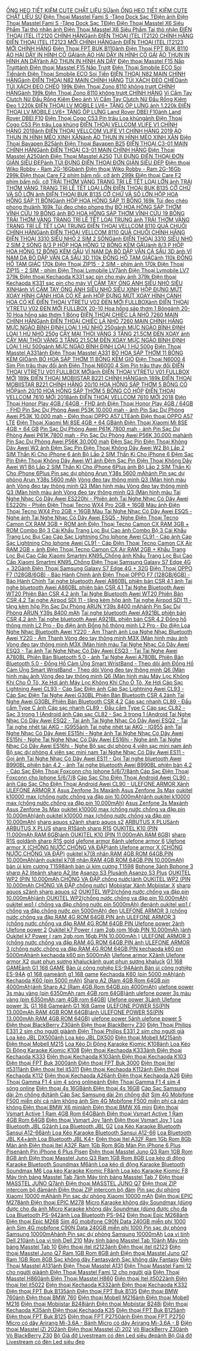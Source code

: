  [ỐNG HEO TIẾT KIỆM CUTE CHẤT LIỆU SỨ](https://xasaxa.com/v1/pd/thung-dung-do-choi-ong-heo-tiet-kiem-cute-chat-lieu-su/11214)[ảnh ỐNG HEO TIẾT KIỆM CUTE CHẤT LIỆU SỨ](https://xasaxa.com/v1/storage/thung-dung-do-choi/ong-heo-tiet-kiem-cute-chat-lieu-su.jpg) [Điện Thoại Masstel Fami S -Tặng Dock Sạc TĐiện ](https://xasaxa.com/v1/pd/dien-thoai-di-dong-dien-thoai-masstel-fami-s-tang-dock-sac-tdien/11213)[ảnh Điện Thoại Masstel Fami S -Tặng Dock Sạc TĐiện ](https://xasaxa.com/v1/storage/dien-thoai-di-dong/dien-thoai-masstel-fami-s-tang-dock-sac-tdien.jpg) [Điện Thoại Masstel X6 Siêu Phẩm Tai thỏ nhận ](https://xasaxa.com/v1/pd/dien-thoai-di-dong-dien-thoai-masstel-x6-sieu-pham-tai-tho-nhan/11212)[ảnh Điện Thoại Masstel X6 Siêu Phẩm Tai thỏ nhận ](https://xasaxa.com/v1/storage/dien-thoai-di-dong/dien-thoai-masstel-x6-sieu-pham-tai-tho-nhan.jpg) [ĐIỆN THOẠI ITEL IT2120 CHÍNH HÃNG](https://xasaxa.com/v1/pd/dien-thoai-di-dong-dien-thoai-itel-it2120-chinh-hang/11211)[ảnh ĐIỆN THOẠI ITEL IT2120 CHÍNH HÃNG](https://xasaxa.com/v1/storage/dien-thoai-di-dong/dien-thoai-itel-it2120-chinh-hang.jpg) [ĐIỆN THOẠI ITEL IT2123 MỚI CHÍNH HÃNG](https://xasaxa.com/v1/pd/dien-thoai-di-dong-dien-thoai-itel-it2123-moi-chinh-hang/11210)[ảnh ĐIỆN THOẠI ITEL IT2123 MỚI CHÍNH HÃNG](https://xasaxa.com/v1/storage/dien-thoai-di-dong/dien-thoai-itel-it2123-moi-chinh-hang.jpg) [Điện Thoại FPT BUK B110](https://xasaxa.com/v1/pd/dien-thoai-di-dong-dien-thoai-fpt-buk-b110/11209)[ảnh Điện Thoại FPT BUK B110](https://xasaxa.com/v1/storage/dien-thoai-di-dong/dien-thoai-fpt-buk-b110.jpg) [ÁO HAI DÂY IN HÌNH CÔ GÁI](https://xasaxa.com/v1/pd/ao-hai-day-nu-ao-hai-day-in-hinh-co-gai/11208)[ảnh ÁO HAI DÂY IN HÌNH CÔ GÁI](https://xasaxa.com/v1/storage/ao-hai-day-nu/ao-hai-day-in-hinh-co-gai.jpg) [ÁO THUN IN HÌNH AN DÂY](https://xasaxa.com/v1/pd/ao-thun-nu-ao-thun-in-hinh-an-day/11207)[ảnh ÁO THUN IN HÌNH AN DÂY](https://xasaxa.com/v1/storage/ao-thun-cho-nu/ao-thun-in-hinh-an-day.jpg) [Điện thoại Masstel F15 Nắp Trượt](https://xasaxa.com/v1/pd/dien-thoai-di-dong-dien-thoai-masstel-f15-nap-truot/11206)[ảnh Điện thoại Masstel F15 Nắp Trượt](https://xasaxa.com/v1/storage/dien-thoai-di-dong/dien-thoai-masstel-f15-nap-truot.jpg) [Điện Thoại Smobile ECO Soi Tiền](https://xasaxa.com/v1/pd/dien-thoai-di-dong-dien-thoai-smobile-eco-soi-tien/11205)[ảnh Điện Thoại Smobile ECO Soi Tiền](https://xasaxa.com/v1/storage/dien-thoai-di-dong/dien-thoai-smobile-eco-soi-tien.jpg) [ĐIỆN THOẠI N82 MAIN CHÍNH HÃNG](https://xasaxa.com/v1/pd/dien-thoai-di-dong-dien-thoai-n82-main-chinh-hang/11204)[ảnh ĐIỆN THOẠI N82 MAIN CHÍNH HÃNG](https://xasaxa.com/v1/storage/dien-thoai-di-dong/dien-thoai-n82-main-chinh-hang.jpg) [TÚI XÁCH ĐEO CHÉO](https://xasaxa.com/v1/pd/tui-deo-cheo-tui-deo-vai-nu-tui-xach-deo-cheo/11203)[ảnh TÚI XÁCH ĐEO CHÉO](https://xasaxa.com/v1/storage/tui-deo-cheo-deo-vai-nu/tui-xach-deo-cheo.jpg) [199k Điện Thoại Zono 8110 không trượt CHÍNH HÃNG](https://xasaxa.com/v1/pd/dien-thoai-di-dong-199k-dien-thoai-zono-8110-khong-truot-chinh-hang/11202)[ảnh 199k Điện Thoại Zono 8110 không trượt CHÍNH HÃNG](https://xasaxa.com/v1/storage/dien-thoai-di-dong/199k-dien-thoai-zono-8110-khong-truot-chinh-hang.jpg) [Ví Cầm Tay Clutch Nữ Đầu Rồng Kiêm Đeo ](https://xasaxa.com/v1/pd/vi-nu-vi-cam-tay-clutch-nu-dau-rong-kiem-deo/11201)[ảnh Ví Cầm Tay Clutch Nữ Đầu Rồng Kiêm Đeo ](https://xasaxa.com/v1/storage/vi-cho-nu/vi-cam-tay-clutch-nu-dau-rong-kiem-deo.jpg) [1.220k ĐIỆN THOẠI LV MOBILE LV6+ TẶNG ỐP LƯNG ](https://xasaxa.com/v1/pd/dien-thoai-di-dong-1220k-dien-thoai-lv-mobile-lv6-tang-op-lung/11200)[ảnh 1.220k ĐIỆN THOẠI LV MOBILE LV6+ TẶNG ỐP LƯNG ](https://xasaxa.com/v1/storage/dien-thoai-di-dong/1220k-dien-thoai-lv-mobile-lv6-tang-op-lung.jpg) [Land Rover DBEI F10](https://xasaxa.com/v1/pd/dien-thoai-di-dong-land-rover-dbei-f10/11199)[ảnh Land Rover DBEI F10](https://xasaxa.com/v1/storage/dien-thoai-di-dong/land-rover-dbei-f10.jpg) [Điện Thoại Cogo C53 Pin trâu Loa khủng](https://xasaxa.com/v1/pd/dien-thoai-di-dong-dien-thoai-cogo-c53-pin-trau-loa-khung/11198)[ảnh Điện Thoại Cogo C53 Pin trâu Loa khủng](https://xasaxa.com/v1/storage/dien-thoai-di-dong/dien-thoai-cogo-c53-pin-trau-loa-khung.jpg) [ĐIỆN THOẠI VELLCOM VLIFE V1 CHÍNH HÃNG 2019](https://xasaxa.com/v1/pd/dien-thoai-di-dong-dien-thoai-vellcom-vlife-v1-chinh-hang-2019/11197)[ảnh ĐIỆN THOẠI VELLCOM VLIFE V1 CHÍNH HÃNG 2019](https://xasaxa.com/v1/storage/dien-thoai-di-dong/dien-thoai-vellcom-vlife-v1-chinh-hang-2019.jpg) [ÁO THUN IN HÌNH MÈO XINH XẮN](https://xasaxa.com/v1/pd/ao-thun-nu-ao-thun-in-hinh-meo-xinh-xan/11196)[ảnh ÁO THUN IN HÌNH MÈO XINH XẮN](https://xasaxa.com/v1/storage/ao-thun-cho-nu/ao-thun-in-hinh-meo-xinh-xan.jpg) [Điện Thoại Bavapen B25](https://xasaxa.com/v1/pd/dien-thoai-di-dong-dien-thoai-bavapen-b25/11195)[ảnh Điện Thoại Bavapen B25](https://xasaxa.com/v1/storage/dien-thoai-di-dong/dien-thoai-bavapen-b25.jpg) [ĐIỆN THOẠI C3-01 MAIN CHÍNH HÃNG](https://xasaxa.com/v1/pd/dien-thoai-di-dong-dien-thoai-c3-01-main-chinh-hang/11194)[ảnh ĐIỆN THOẠI C3-01 MAIN CHÍNH HÃNG](https://xasaxa.com/v1/storage/dien-thoai-di-dong/dien-thoai-c3-01-main-chinh-hang.jpg) [Điện Thoại Masstel A250](https://xasaxa.com/v1/pd/dien-thoai-di-dong-dien-thoai-masstel-a250/11193)[ảnh Điện Thoại Masstel A250](https://xasaxa.com/v1/storage/dien-thoai-di-dong/dien-thoai-masstel-a250.jpg) [TÚI ĐỰNG ĐIỆN THOẠI ĐƠN GIẢN SIÊU ĐẸP](https://xasaxa.com/v1/pd/tui-deo-cheo-tui-deo-vai-nu-tui-dung-dien-thoai-don-gian-sieu-dep/11192)[ảnh TÚI ĐỰNG ĐIỆN THOẠI ĐƠN GIẢN SIÊU ĐẸP](https://xasaxa.com/v1/storage/tui-deo-cheo-deo-vai-nu/tui-dung-dien-thoai-don-gian-sieu-dep.jpg) [Điện thoại Wiko Robby - Ram 2G-16Gb](https://xasaxa.com/v1/pd/dien-thoai-di-dong-dien-thoai-wiko-robby-ram-2g-16gb/11191)[ảnh Điện thoại Wiko Robby - Ram 2G-16Gb](https://xasaxa.com/v1/storage/dien-thoai-di-dong/u8QI_dien-thoai-wiko-robby-ram-2g-16gb.jpg) [299k Điện thoại Care F2 phím bấm nổi, cỡ ](https://xasaxa.com/v1/pd/dien-thoai-di-dong-299k-dien-thoai-care-f2-phim-bam-noi-co/11190)[ảnh 299k Điện thoại Care F2 phím bấm nổi, cỡ ](https://xasaxa.com/v1/storage/dien-thoai-di-dong/299k-dien-thoai-care-f2-phim-bam-noi-co.jpg) [TRÁI THƠM VÀNG TRANG TRÍ LỄ TẾT LOẠI LỚN ](https://xasaxa.com/v1/pd/trang-tri-theo-mua-trai-thom-vang-trang-tri-le-tet-loai-lon/11189)[ảnh TRÁI THƠM VÀNG TRANG TRÍ LỄ TẾT LOẠI LỚN ](https://xasaxa.com/v1/storage/trang-tri-nha-theo-mua/trai-thom-vang-trang-tri-le-tet-loai-lon.jpg) [ĐIỆN THOẠI BUK B135 CỠ CHỮ VÀ SỐ LỚN ](https://xasaxa.com/v1/pd/dien-thoai-di-dong-dien-thoai-buk-b135-co-chu-va-so-lon/11188)[ảnh ĐIỆN THOẠI BUK B135 CỠ CHỮ VÀ SỐ LỚN ](https://xasaxa.com/v1/storage/dien-thoai-di-dong/dien-thoai-buk-b135-co-chu-va-so-lon.jpg) [HỘP HOA HỒNG SÁP 11 BÔNG](https://xasaxa.com/v1/pd/qua-tang-ngay-le-ky-niem-hop-hoa-hong-sap-11-bong/11187)[ảnh HỘP HOA HỒNG SÁP 11 BÔNG](https://xasaxa.com/v1/storage/qua-tang-ngay-le-ky-niem/hop-hoa-hong-sap-11-bong.jpg) [169k Túi đeo chéo phong thư](https://xasaxa.com/v1/pd/tui-deo-cheo-tui-deo-vai-nu-169k-tui-deo-cheo-phong-thu/11186)[ảnh 169k Túi đeo chéo phong thư](https://xasaxa.com/v1/storage/tui-deo-cheo-deo-vai-nu/169k-tui-deo-cheo-phong-thu.jpg) [BÓ HOA HỒNG SÁP THƠM VĨNH CỬU 19 BÔNG ](https://xasaxa.com/v1/pd/qua-tang-bo-hoa-hong-sap-thom-vinh-cuu-19-bong/11185)[ảnh BÓ HOA HỒNG SÁP THƠM VĨNH CỬU 19 BÔNG ](https://xasaxa.com/v1/storage/qua-tang-2/bo-hoa-hong-sap-thom-vinh-cuu-19-bong.jpg) [TRÁI THƠM VÀNG TRANG TRÍ LỄ TẾT LOẠI TRUNG ](https://xasaxa.com/v1/pd/trang-tri-theo-mua-trai-thom-vang-trang-tri-le-tet-loai-trung/11184)[ảnh TRÁI THƠM VÀNG TRANG TRÍ LỄ TẾT LOẠI TRUNG ](https://xasaxa.com/v1/storage/trang-tri-nha-theo-mua/trai-thom-vang-trang-tri-le-tet-loai-trung.jpg) [ĐIỆN THOẠI VELLCOM 8110 QUẢ CHUỐI CHÍNH HÃNG](https://xasaxa.com/v1/pd/dien-thoai-di-dong-dien-thoai-vellcom-8110-qua-chuoi-chinh-hang/11183)[ảnh ĐIỆN THOẠI VELLCOM 8110 QUẢ CHUỐI CHÍNH HÃNG](https://xasaxa.com/v1/storage/dien-thoai-di-dong/dien-thoai-vellcom-8110-qua-chuoi-chinh-hang.jpg) [ĐIỆN THOẠI 3310 SIÊU NHỎ 2 SIM 2 SÓNG](https://xasaxa.com/v1/pd/dien-thoai-di-dong-dien-thoai-3310-sieu-nho-2-sim-2-song/11182)[ảnh ĐIỆN THOẠI 3310 SIÊU NHỎ 2 SIM 2 SÓNG](https://xasaxa.com/v1/storage/dien-thoai-di-dong/dien-thoai-3310-sieu-nho-2-sim-2-song.jpg) [8/3 P HỘP HOA HỒNG 12 BÔNG KÈM GẤU](https://xasaxa.com/v1/pd/qua-tang-ngay-le-ky-niem-83-p-hop-hoa-hong-12-bong-kem-gau/11181)[ảnh 8/3 P HỘP HOA HỒNG 12 BÔNG KÈM GẤU](https://xasaxa.com/v1/storage/qua-tang-ngay-le-ky-niem/83-p-hop-hoa-hong-12-bong-kem-gau.jpg) [VÍ NAM DA BÒ DẬP VÂN CÁ SẤU 3D ](https://xasaxa.com/v1/pd/vi-thoi-trang-nam-vi-nam-da-bo-dap-van-ca-sau-3d/11180)[ảnh VÍ NAM DA BÒ DẬP VÂN CÁ SẤU 3D ](https://xasaxa.com/v1/storage/vi-thoi-trang-nam-2/vi-nam-da-bo-dap-van-ca-sau-3d.jpg) [110k ĐỒNG HỒ TAM GIÁC](https://xasaxa.com/v1/pd/dong-ho-thoi-trang-110k-dong-ho-tam-giac/11179)[ảnh 110k ĐỒNG HỒ TAM GIÁC](https://xasaxa.com/v1/storage/dong-ho-nu-thoi-trang-cao-cap/110k-dong-ho-tam-giac.jpg) [170k Điện Thoại ZIP15 - 2 SIM - phím ](https://xasaxa.com/v1/pd/dien-thoai-di-dong-170k-dien-thoai-zip15-2-sim-phim/11178)[ảnh 170k Điện Thoại ZIP15 - 2 SIM - phím ](https://xasaxa.com/v1/storage/dien-thoai-di-dong/170k-dien-thoai-zip15-2-sim-phim.jpg) [Điện Thoại Lvmobile LV7](https://xasaxa.com/v1/pd/dien-thoai-di-dong-dien-thoai-lvmobile-lv7/11177)[ảnh Điện Thoại Lvmobile LV7](https://xasaxa.com/v1/storage/dien-thoai-di-dong/TtqT_dien-thoai-lvmobile-lv7.jpg) [379k Điện thoại Kechaoda K331 sạc pin cho máy ](https://xasaxa.com/v1/pd/dien-thoai-di-dong-379k-dien-thoai-kechaoda-k331-sac-pin-cho-may/11176)[ảnh 379k Điện thoại Kechaoda K331 sạc pin cho máy ](https://xasaxa.com/v1/storage/dien-thoai-di-dong/379k-dien-thoai-kechaoda-k331-sac-pin-cho-may.jpg) [VÍ CẦM TAY ÓNG ÁNH SIÊU NHỎ SIÊU XINH](https://xasaxa.com/v1/pd/vi-dung-the-nu-vi-cam-tay-ong-anh-sieu-nho-sieu-xinh/11175)[ảnh VÍ CẦM TAY ÓNG ÁNH SIÊU NHỎ SIÊU XINH](https://xasaxa.com/v1/storage/vi-dung-the-cho-nu/vi-cam-tay-ong-anh-sieu-nho-sieu-xinh.jpg) [HỘP ĐỰNG MỨT XOAY HÌNH CÁNH HOA CÓ KỆ ](https://xasaxa.com/v1/pd/ro-hop-trang-tri-hop-dung-mut-xoay-hinh-canh-hoa-co-ke/11174)[ảnh HỘP ĐỰNG MỨT XOAY HÌNH CÁNH HOA CÓ KỆ ](https://xasaxa.com/v1/storage/to-dia-trang-tri/hop-dung-mut-xoay-hinh-canh-hoa-co-ke.jpg) [ĐIỆN THOẠI VTRETU V02 ĐEN MỚI FULLBOX](https://xasaxa.com/v1/pd/dien-thoai-di-dong-dien-thoai-vtretu-v02-den-moi-fullbox/11173)[ảnh ĐIỆN THOẠI VTRETU V02 ĐEN MỚI FULLBOX](https://xasaxa.com/v1/storage/dien-thoai-di-dong/dien-thoai-vtretu-v02-den-moi-fullbox.jpg) [20-10 Hoa hồng sáp thơm 1 Bông](https://xasaxa.com/v1/pd/qua-tang-ngay-le-ky-niem-20-10-hoa-hong-sap-thom-1-bong/11172)[ảnh 20-10 Hoa hồng sáp thơm 1 Bông](https://xasaxa.com/v1/storage/qua-tang-ngay-le-ky-niem/20-10-hoa-hong-sap-thom-1-bong.jpg) [ĐIỆN THOẠI CHIẾC LÁ NHỎ 7260 MAIN CHÍNH HÃNG](https://xasaxa.com/v1/pd/dien-thoai-di-dong-dien-thoai-chiec-la-nho-7260-main-chinh-hang/11171)[ảnh ĐIỆN THOẠI CHIẾC LÁ NHỎ 7260 MAIN CHÍNH HÃNG](https://xasaxa.com/v1/storage/dien-thoai-di-dong/dien-thoai-chiec-la-nho-7260-main-chinh-hang.jpg) [MỰC NGÀO BÌNH ĐỊNH LOẠI 1 HỦ NHỎ 250g](https://xasaxa.com/v1/pd/cac-thuc-pham-dong-hop-khac-muc-ngao-binh-dinh-loai-1-hu-nho-250g/11170)[ảnh MỰC NGÀO BÌNH ĐỊNH LOẠI 1 HỦ NHỎ 250g](https://xasaxa.com/v1/storage/bach-hoa-online-cac-thuc-pham-dong-hop-khac/muc-ngao-binh-dinh-loai-1-hu-nho-250g.jpg) [CÂY MAI THỎI VÀNG 3 TẦNG 21.5CM ĐÈN XOAY ](https://xasaxa.com/v1/pd/trang-tri-theo-mua-cay-mai-thoi-vang-3-tang-215cm-den-xoay/11169)[ảnh CÂY MAI THỎI VÀNG 3 TẦNG 21.5CM ĐÈN XOAY ](https://xasaxa.com/v1/storage/trang-tri-nha-theo-mua/cay-mai-thoi-vang-3-tang-215cm-den-xoay.jpg) [MỰC NGÀO BÌNH ĐỊNH LOẠI 1 HỦ 500g](https://xasaxa.com/v1/pd/cac-thuc-pham-dong-hop-khac-muc-ngao-binh-dinh-loai-1-hu-500g/11168)[ảnh MỰC NGÀO BÌNH ĐỊNH LOẠI 1 HỦ 500g](https://xasaxa.com/v1/storage/bach-hoa-online-cac-thuc-pham-dong-hop-khac/muc-ngao-binh-dinh-loai-1-hu-500g.jpg) [Điện Thoại Masstel A331](https://xasaxa.com/v1/pd/dien-thoai-di-dong-dien-thoai-masstel-a331/11167)[ảnh Điện Thoại Masstel A331](https://xasaxa.com/v1/storage/dien-thoai-di-dong/GBfJ_dien-thoai-masstel-a331.jpg) [BÓ HOA SÁP THƠM 11 BÔNG KÈM GIỎ](https://xasaxa.com/v1/pd/qua-tang-ngay-le-ky-niem-bo-hoa-sap-thom-11-bong-kem-gio/11166)[ảnh BÓ HOA SÁP THƠM 11 BÔNG KÈM GIỎ](https://xasaxa.com/v1/storage/qua-tang-ngay-le-ky-niem/bo-hoa-sap-thom-11-bong-kem-gio.jpg) [Điện Thoại N6000 4 Sim Pin trâu thay đổi ](https://xasaxa.com/v1/pd/dien-thoai-di-dong-dien-thoai-n6000-4-sim-pin-trau-thay-doi/11165)[ảnh Điện Thoại N6000 4 Sim Pin trâu thay đổi ](https://xasaxa.com/v1/storage/dien-thoai-di-dong/dien-thoai-n6000-4-sim-pin-trau-thay-doi.jpg) [ĐIỆN THOẠI VTRETU V01 FULLBOX MỚI](https://xasaxa.com/v1/pd/dien-thoai-di-dong-dien-thoai-vtretu-v01-fullbox-moi/11164)[ảnh ĐIỆN THOẠI VTRETU V01 FULLBOX MỚI](https://xasaxa.com/v1/storage/dien-thoai-di-dong/dien-thoai-vtretu-v01-fullbox-moi.jpg) [189k ĐIỆN THOẠI MOBIISTAR B221 CHÍNH HÃNG](https://xasaxa.com/v1/pd/dien-thoai-di-dong-189k-dien-thoai-mobiistar-b221-chinh-hang/11163)[ảnh 189k ĐIỆN THOẠI MOBIISTAR B221 CHÍNH HÃNG](https://xasaxa.com/v1/storage/dien-thoai-di-dong/189k-dien-thoai-mobiistar-b221-chinh-hang.jpg) [20/10 HOA HỒNG SÁP THƠM 5 BÔNG CÓ HỘP](https://xasaxa.com/v1/pd/cay-hoa-gia-2010-hoa-hong-sap-thom-5-bong-co-hop/11162)[ảnh 20/10 HOA HỒNG SÁP THƠM 5 BÔNG CÓ HỘP](https://xasaxa.com/v1/storage/cay-hoa-gia/2010-hoa-hong-sap-thom-5-bong-co-hop.jpg) [ĐIỆN THOẠI VELLCOM 7610 MỚI 2018](https://xasaxa.com/v1/pd/dien-thoai-di-dong-dien-thoai-vellcom-7610-moi-2018/11161)[ảnh ĐIỆN THOẠI VELLCOM 7610 MỚI 2018](https://xasaxa.com/v1/storage/dien-thoai-di-dong/dien-thoai-vellcom-7610-moi-2018.jpg) [Điện Thoại Honor Play 4GB / 64GB - FHD ](https://xasaxa.com/v1/pd/dien-thoai-di-dong-dien-thoai-honor-play-4gb-64gb-fhd/11160)[ảnh Điện Thoại Honor Play 4GB / 64GB - FHD ](https://xasaxa.com/v1/storage/dien-thoai-di-dong/dien-thoai-honor-play-4gb-64gb-fhd.jpg) [Pin Sạc Dự Phòng Awei P53K 10.000 mah - ](https://xasaxa.com/v1/pd/pin-sac-du-phong-pin-sac-du-phong-awei-p53k-10000-mah/11159)[ảnh Pin Sạc Dự Phòng Awei P53K 10.000 mah - ](https://xasaxa.com/v1/storage/pin-sac-du-phong/pin-sac-du-phong-awei-p53k-10000-mah.jpg) [Điện thoại OPPO A57 LTE](https://xasaxa.com/v1/pd/dien-thoai-di-dong-dien-thoai-oppo-a57-lte/11158)[ảnh Điện thoại OPPO A57 LTE](https://xasaxa.com/v1/storage/dien-thoai-di-dong/dien-thoai-oppo-a57-lte.jpg) [Điện Thoại Xiaomi Mi 8SE 4GB + 64 GB](https://xasaxa.com/v1/pd/dien-thoai-di-dong-dien-thoai-xiaomi-mi-8se-4gb-64-gb/11157)[ảnh Điện Thoại Xiaomi Mi 8SE 4GB + 64 GB](https://xasaxa.com/v1/storage/dien-thoai-di-dong/dien-thoai-xiaomi-mi-8se-4gb-64-gb.jpg) [Pin Sạc Dự Phòng Awei P61K 7800 mah - ](https://xasaxa.com/v1/pd/pin-sac-du-phong-pin-sac-du-phong-awei-p61k-7800-mah/11156)[ảnh Pin Sạc Dự Phòng Awei P61K 7800 mah - ](https://xasaxa.com/v1/storage/pin-sac-du-phong/pin-sac-du-phong-awei-p61k-7800-mah.jpg) [Pin Sạc Dự Phòng Awei P56K 30.000 mah](https://xasaxa.com/v1/pd/pin-sac-du-phong-pin-sac-du-phong-awei-p56k-30000-mah/11155)[ảnh Pin Sạc Dự Phòng Awei P56K 30.000 mah](https://xasaxa.com/v1/storage/pin-sac-du-phong/pin-sac-du-phong-awei-p56k-30000-mah.jpg) [Đệm Sạc Pin Điện Thoại Không Dây Awei W2 ](https://xasaxa.com/v1/pd/bo-sac-khong-day-dem-sac-pin-dien-thoai-khong-day-awei-w2/11154)[ảnh Đệm Sạc Pin Điện Thoại Không Dây Awei W2 ](https://xasaxa.com/v1/storage/bo-sac-khong-day-cho-dien-thoai/dem-sac-pin-dien-thoai-khong-day-awei-w2.jpg) [Bộ Lắp 2 SIM Thần Kì Cho iPhone 6 ](https://xasaxa.com/v1/pd/sim-the-cao-bo-lap-2-sim-than-ki-cho-iphone-6/11153)[ảnh Bộ Lắp 2 SIM Thần Kì Cho iPhone 6 ](https://xasaxa.com/v1/storage/sim-the-cao/bo-lap-2-sim-than-ki-cho-iphone-6.jpg) [Đệm Sạc Pin Điện Thoại Không Dây Awei W1 ](https://xasaxa.com/v1/pd/bo-sac-khong-day-dem-sac-pin-dien-thoai-khong-day-awei-w1/11152)[ảnh Đệm Sạc Pin Điện Thoại Không Dây Awei W1 ](https://xasaxa.com/v1/storage/bo-sac-khong-day-cho-dien-thoai/dem-sac-pin-dien-thoai-khong-day-awei-w1.jpg) [Bộ Lắp 2 SIM Thần Kì Cho iPhone 6Plus ](https://xasaxa.com/v1/pd/sim-the-cao-bo-lap-2-sim-than-ki-cho-iphone-6plus/11151)[ảnh Bộ Lắp 2 SIM Thần Kì Cho iPhone 6Plus ](https://xasaxa.com/v1/storage/sim-the-cao/bo-lap-2-sim-than-ki-cho-iphone-6plus.jpg) [Pin sạc dự phòng Arun Y38s 5600 mAh](https://xasaxa.com/v1/pd/pin-va-bo-sac-pin-sac-du-phong-arun-y38s-5600-mah/11150)[ảnh Pin sạc dự phòng Arun Y38s 5600 mAh](https://xasaxa.com/v1/storage/pin-va-bo-sac/pin-sac-du-phong-arun-y38s-5600-mah.jpg) [Vòng đeo tay thông minh Q3 (Màn hình màu ](https://xasaxa.com/v1/pd/vong-theo-doi-van-dong-vong-deo-tay-thong-minh-q3-man-hinh-mau/11149)[ảnh Vòng đeo tay thông minh Q3 (Màn hình màu ](https://xasaxa.com/v1/storage/vong-theo-doi-van-dong/jFbg_vong-deo-tay-thong-minh-q3-man-hinh-mau.jpg) [Vòng đeo tay thông minh Q3 (Màn hình màu ](https://xasaxa.com/v1/pd/vong-theo-doi-van-dong-vong-deo-tay-thong-minh-q3-man-hinh-mau/11148)[ảnh Vòng đeo tay thông minh Q3 (Màn hình màu ](https://xasaxa.com/v1/storage/vong-theo-doi-van-dong/vong-deo-tay-thong-minh-q3-man-hinh-mau.jpg) [Tai Nghe Nhạc Có Dây Awei ES220hi - Phiên ](https://xasaxa.com/v1/pd/tai-nghe-nhet-tai-tai-nghe-nhac-co-day-awei-es220hi-phien/11147)[ảnh Tai Nghe Nhạc Có Dây Awei ES220hi - Phiên ](https://xasaxa.com/v1/storage/tai-nghe-nhet-tai/tai-nghe-nhac-co-day-awei-es220hi-phien.jpg) [Điện Thoại Tecno WX4 Pro 2GB + 16GB Màu ](https://xasaxa.com/v1/pd/dien-thoai-di-dong-dien-thoai-tecno-wx4-pro-2gb-16gb-mau/11146)[ảnh Điện Thoại Tecno WX4 Pro 2GB + 16GB Màu ](https://xasaxa.com/v1/storage/dien-thoai-di-dong/dien-thoai-tecno-wx4-pro-2gb-16gb-mau.jpg) [Tai Nghe Nhạc Có Dây Awei ESQ5 - Nghe ](https://xasaxa.com/v1/pd/tai-nghe-nhet-tai-tai-nghe-nhac-co-day-awei-esq5-nghe/11145)[ảnh Tai Nghe Nhạc Có Dây Awei ESQ5 - Nghe ](https://xasaxa.com/v1/storage/tai-nghe-nhet-tai/tai-nghe-nhac-co-day-awei-esq5-nghe.jpg) [Điện Thoại Tecno Camon CX RAM 3GB + ROM ](https://xasaxa.com/v1/pd/dien-thoai-di-dong-dien-thoai-tecno-camon-cx-ram-3gb-rom/11144)[ảnh Điện Thoại Tecno Camon CX RAM 3GB + ROM ](https://xasaxa.com/v1/storage/dien-thoai-di-dong/dien-thoai-tecno-camon-cx-ram-3gb-rom.jpg) [Combo Bộ 3 Cái Khẩu Trang Lọc Bụi Cao ](https://xasaxa.com/v1/pd/bao-ve-an-toan-combo-bo-3-cai-khau-trang-loc-bui-cao/11143)[ảnh Combo Bộ 3 Cái Khẩu Trang Lọc Bụi Cao ](https://xasaxa.com/v1/storage/dung-cu-bao-ve-an-toan/combo-bo-3-cai-khau-trang-loc-bui-cao.jpg) [Cáp Sạc Lightning Cho Iphone Awei CL91 - Cáp ](https://xasaxa.com/v1/pd/cap-dock-sac-cap-sac-lightning-cho-iphone-awei-cl91-cap/11142)[ảnh Cáp Sạc Lightning Cho Iphone Awei CL91 - Cáp ](https://xasaxa.com/v1/storage/cap-dien-thoai/cap-sac-lightning-cho-iphone-awei-cl91-cap.jpg) [Điện Thoại Tecno Camon CX Air RAM 2GB + ](https://xasaxa.com/v1/pd/dien-thoai-di-dong-dien-thoai-tecno-camon-cx-air-ram-2gb/11141)[ảnh Điện Thoại Tecno Camon CX Air RAM 2GB + ](https://xasaxa.com/v1/storage/dien-thoai-di-dong/dien-thoai-tecno-camon-cx-air-ram-2gb.jpg) [Khẩu Trang Lọc Bụi Cao Cấp Xiaomi Smartmi KN95_Chống ](https://xasaxa.com/v1/pd/bao-ve-an-toan-khau-trang-loc-bui-cao-cap-xiaomi-smartmi-kn95-chong/11140)[ảnh Khẩu Trang Lọc Bụi Cao Cấp Xiaomi Smartmi KN95_Chống ](https://xasaxa.com/v1/storage/dung-cu-bao-ve-an-toan/khau-trang-loc-bui-cao-cap-xiaomi-smartmi-kn95-chong.jpg) [Điện Thoại Samsung Galaxy S7 Edge 4G + 32G](https://xasaxa.com/v1/pd/dien-thoai-di-dong-dien-thoai-samsung-galaxy-s7-edge-4g-32g/11139)[ảnh Điện Thoại Samsung Galaxy S7 Edge 4G + 32G](https://xasaxa.com/v1/storage/dien-thoai-di-dong/dien-thoai-samsung-galaxy-s7-edge-4g-32g.jpg) [Điện Thoại OPPO F7 (128GB/6GB) - Bảo Hành Chính ](https://xasaxa.com/v1/pd/dien-thoai-di-dong-dien-thoai-oppo-f7-128gb6gb-bao-hanh-chinh/11138)[ảnh Điện Thoại OPPO F7 (128GB/6GB) - Bảo Hành Chính ](https://xasaxa.com/v1/storage/dien-thoai-di-dong/dien-thoai-oppo-f7-128gb6gb-bao-hanh-chinh.jpg) [Tai nghe bluetooth Awei A860BL phiên bản CSR 4.1 ](https://xasaxa.com/v1/pd/tai-nghe-nhet-tai-khong-day-tai-nghe-bluetooth-awei-a860bl-phien-ban-csr-41/11137)[ảnh Tai nghe bluetooth Awei A860BL phiên bản CSR 4.1 ](https://xasaxa.com/v1/storage/tai-nghe-nhet-tai-khong-day/tai-nghe-bluetooth-awei-a860bl-phien-ban-csr-41.jpg) [Tai Nghe Bluetooth Awei WT20 Phiên Bản CSR 4.2 ](https://xasaxa.com/v1/pd/tai-nghe-nhet-tai-khong-day-tai-nghe-bluetooth-awei-wt20-phien-ban-csr-42/11136)[ảnh Tai Nghe Bluetooth Awei WT20 Phiên Bản CSR 4.2 ](https://xasaxa.com/v1/storage/tai-nghe-nhet-tai-khong-day/tai-nghe-bluetooth-awei-wt20-phien-ban-csr-42.jpg) [Tai nghe Airpod SDI 11 - tặng kèm hộp ](https://xasaxa.com/v1/pd/tai-nghe-nhet-tai-khong-day-tai-nghe-airpod-sdi-11-tang-kem-hop/11135)[ảnh Tai nghe Airpod SDI 11 - tặng kèm hộp ](https://xasaxa.com/v1/storage/tai-nghe-nhet-tai-khong-day/tai-nghe-airpod-sdi-11-tang-kem-hop.jpg) [Pin Sạc Dự Phòng ARUN Y39s 8400 mAh](https://xasaxa.com/v1/pd/pin-va-bo-sac-pin-sac-du-phong-arun-y39s-8400-mah/11134)[ảnh Pin Sạc Dự Phòng ARUN Y39s 8400 mAh](https://xasaxa.com/v1/storage/pin-va-bo-sac/pin-sac-du-phong-arun-y39s-8400-mah.jpg) [Tai nghe bluetooth Awei A921BL phiên bản CSR 4.2 ](https://xasaxa.com/v1/pd/tai-nghe-nhet-tai-khong-day-tai-nghe-bluetooth-awei-a921bl-phien-ban-csr-42/11133)[ảnh Tai nghe bluetooth Awei A921BL phiên bản CSR 4.2 ](https://xasaxa.com/v1/storage/tai-nghe-nhet-tai-khong-day/tai-nghe-bluetooth-awei-a921bl-phien-ban-csr-42.jpg) [Đồng hồ thông minh L2 Pro - Đo điện ](https://xasaxa.com/v1/pd/vong-theo-doi-van-dong-dong-ho-thong-minh-l2-pro-do-dien/11132)[ảnh Đồng hồ thông minh L2 Pro - Đo điện ](https://xasaxa.com/v1/storage/vong-theo-doi-van-dong/dong-ho-thong-minh-l2-pro-do-dien.jpg) [Loa Nghe Nhạc Bluetooth Awei Y220 - Âm Thanh ](https://xasaxa.com/v1/pd/loa-di-dong-loa-nghe-nhac-bluetooth-awei-y220-am-thanh/11131)[ảnh Loa Nghe Nhạc Bluetooth Awei Y220 - Âm Thanh ](https://xasaxa.com/v1/storage/thiet-bi-loa-di-dong/loa-nghe-nhac-bluetooth-awei-y220-am-thanh.jpg) [Vòng đeo tay thông minh M3X (Màn hình màu ](https://xasaxa.com/v1/pd/vong-theo-doi-van-dong-vong-deo-tay-thong-minh-m3x-man-hinh-mau/11130)[ảnh Vòng đeo tay thông minh M3X (Màn hình màu ](https://xasaxa.com/v1/storage/vong-theo-doi-van-dong/vong-deo-tay-thong-minh-m3x-man-hinh-mau.jpg) [Tai Nghe Nhạc Có Dây Awei ESQ3 - Tai ](https://xasaxa.com/v1/pd/tai-nghe-nhet-tai-tai-nghe-nhac-co-day-awei-esq3-tai/11129)[ảnh Tai Nghe Nhạc Có Dây Awei ESQ3 - Tai ](https://xasaxa.com/v1/storage/tai-nghe-nhet-tai/tai-nghe-nhac-co-day-awei-esq3-tai.jpg) [Tai Nghe Awei A780BL Phiên Bản Bluetooth 5.0 - ](https://xasaxa.com/v1/pd/tai-nghe-over-ear-tai-nghe-awei-a780bl-phien-ban-bluetooth-50/11128)[ảnh Tai Nghe Awei A780BL Phiên Bản Bluetooth 5.0 - ](https://xasaxa.com/v1/storage/tai-nghe-over-ear/tai-nghe-awei-a780bl-phien-ban-bluetooth-50.jpg) [Đồng Hồ Cảm Ứng Smart WristBand - Theo dõi ](https://xasaxa.com/v1/pd/vong-theo-doi-van-dong-dong-ho-cam-ung-smart-wristband-theo-doi/11127)[ảnh Đồng Hồ Cảm Ứng Smart WristBand - Theo dõi ](https://xasaxa.com/v1/storage/vong-theo-doi-van-dong/dong-ho-cam-ung-smart-wristband-theo-doi.jpg) [Vòng đeo tay thông minh Q6 (Màn hình màu ](https://xasaxa.com/v1/pd/vong-theo-doi-van-dong-vong-deo-tay-thong-minh-q6-man-hinh-mau/11126)[ảnh Vòng đeo tay thông minh Q6 (Màn hình màu ](https://xasaxa.com/v1/storage/vong-theo-doi-van-dong/vong-deo-tay-thong-minh-q6-man-hinh-mau.jpg) [Máy Lọc Không Khí Cho Ô Tô, Xe Hơi ](https://xasaxa.com/v1/pd/dung-cu-cho-bom-nuoc-lam-mat-may-loc-khong-khi-cho-o-to-xe-hoi/11125)[ảnh Máy Lọc Không Khí Cho Ô Tô, Xe Hơi ](https://xasaxa.com/v1/storage/dung-cu-cho-bom-nuoc-lam-mat-cho-xe/may-loc-khong-khi-cho-o-to-xe-hoi.jpg) [Cáp Sạc Lightning Awei CL93 - Cáp Sạc Điện ](https://xasaxa.com/v1/pd/cap-dock-sac-cap-sac-lightning-awei-cl93-cap-sac-dien/11124)[ảnh Cáp Sạc Lightning Awei CL93 - Cáp Sạc Điện ](https://xasaxa.com/v1/storage/cap-dien-thoai/cap-sac-lightning-awei-cl93-cap-sac-dien.jpg) [Tai Nghe Awei G30BL Phiên Bản Bluetooth CSR 4.2](https://xasaxa.com/v1/pd/tai-nghe-nhet-tai-khong-day-tai-nghe-awei-g30bl-phien-ban-bluetooth-csr-42/11123)[ảnh Tai Nghe Awei G30BL Phiên Bản Bluetooth CSR 4.2](https://xasaxa.com/v1/storage/tai-nghe-nhet-tai-khong-day/tai-nghe-awei-g30bl-phien-ban-bluetooth-csr-42.jpg) [Cáp sạc nhanh CL89 - Đầu cắm Type C ](https://xasaxa.com/v1/pd/cap-dock-sac-cap-sac-nhanh-cl89-dau-cam-type-c/11122)[ảnh Cáp sạc nhanh CL89 - Đầu cắm Type C ](https://xasaxa.com/v1/storage/cap-dien-thoai/cap-sac-nhanh-cl89-dau-cam-type-c.jpg) [Cáp sạc CL82 - Sạc 3 trong 1 (Android ](https://xasaxa.com/v1/pd/cap-dock-sac-cap-sac-cl82-sac-3-trong-1-android/11121)[ảnh Cáp sạc CL82 - Sạc 3 trong 1 (Android ](https://xasaxa.com/v1/storage/cap-dien-thoai/cap-sac-cl82-sac-3-trong-1-android.jpg) [Tai Nghe Nhạc Có Dây Awei ESQ2 - Tai ](https://xasaxa.com/v1/pd/tai-nghe-nhet-tai-tai-nghe-nhac-co-day-awei-esq2-tai/11120)[ảnh Tai Nghe Nhạc Có Dây Awei ESQ2 - Tai ](https://xasaxa.com/v1/storage/tai-nghe-nhet-tai/tai-nghe-nhac-co-day-awei-esq2-tai.jpg) [Tai nghe nhét tai AKG - IG955](https://xasaxa.com/v1/pd/tai-nghe-nhet-tai-tai-nghe-nhet-tai-akg-ig955/11119)[ảnh Tai nghe nhét tai AKG - IG955](https://xasaxa.com/v1/storage/tai-nghe-nhet-tai/tai-nghe-nhet-tai-akg-ig955.jpg) [](https://xasaxa.com/v1/pd/tai-nghe-nhet-tai-khong-day/11118)[ảnh ](https://xasaxa.com/v1/storage/tai-nghe-nhet-tai-khong-day/10rT_.jpg) [Tai Nghe Nhạc Có Dây Awei ES15hi - Nghe ](https://xasaxa.com/v1/pd/tai-nghe-nhet-tai-tai-nghe-nhac-co-day-awei-es15hi-nghe/11117)[ảnh Tai Nghe Nhạc Có Dây Awei ES15hi - Nghe ](https://xasaxa.com/v1/storage/tai-nghe-nhet-tai/tai-nghe-nhac-co-day-awei-es15hi-nghe.jpg) [Tai Nghe Nhạc Có Dây Awei ES16hi - Nghe ](https://xasaxa.com/v1/pd/tai-nghe-nhet-tai-tai-nghe-nhac-co-day-awei-es16hi-nghe/11116)[ảnh Tai Nghe Nhạc Có Dây Awei ES16hi - Nghe ](https://xasaxa.com/v1/storage/tai-nghe-nhet-tai/tai-nghe-nhac-co-day-awei-es16hi-nghe.jpg) [Bộ sạc dự phòng 4 viên sạc mini nam ](https://xasaxa.com/v1/pd/pin-va-bo-sac-bo-sac-du-phong-4-vien-sac-mini-nam/11115)[ảnh Bộ sạc dự phòng 4 viên sạc mini nam ](https://xasaxa.com/v1/storage/pin-va-bo-sac/bo-sac-du-phong-4-vien-sac-mini-nam.jpg) [Tai Nghe Nhạc Có Dây Awei ES11 - Gọi ](https://xasaxa.com/v1/pd/tai-nghe-nhet-tai-tai-nghe-nhac-co-day-awei-es11-goi/11114)[ảnh Tai Nghe Nhạc Có Dây Awei ES11 - Gọi ](https://xasaxa.com/v1/storage/tai-nghe-nhet-tai/tai-nghe-nhac-co-day-awei-es11-goi.jpg) [Tai nghe bluetooth Awei B990BL phiên bản 4.2 - ](https://xasaxa.com/v1/pd/tai-nghe-nhet-tai-khong-day-tai-nghe-bluetooth-awei-b990bl-phien-ban-42/11113)[ảnh Tai nghe bluetooth Awei B990BL phiên bản 4.2 - ](https://xasaxa.com/v1/storage/tai-nghe-nhet-tai-khong-day/tai-nghe-bluetooth-awei-b990bl-phien-ban-42.jpg) [Cáp Sạc Điện Thoại Foxconn cho Iphone 5/6/7/8](https://xasaxa.com/v1/pd/cap-dock-sac-cap-sac-dien-thoai-foxconn-cho-iphone-5678/11112)[ảnh Cáp Sạc Điện Thoại Foxconn cho Iphone 5/6/7/8](https://xasaxa.com/v1/storage/cap-dien-thoai/cap-sac-dien-thoai-foxconn-cho-iphone-5678.jpg) [Cáp Sạc Cho Điện Thoại Android Awei CL90 - ](https://xasaxa.com/v1/pd/cap-dock-sac-cap-sac-cho-dien-thoai-android-awei-cl90/11111)[ảnh Cáp Sạc Cho Điện Thoại Android Awei CL90 - ](https://xasaxa.com/v1/storage/cap-dien-thoai/cap-sac-cho-dien-thoai-android-awei-cl90.jpg) [ULEFONE ARMOR X](https://xasaxa.com/v1/pd/dien-thoai-di-dong-ulefone-armor-x/11110)[ảnh ULEFONE ARMOR X](https://xasaxa.com/v1/storage/dien-thoai-di-dong/ulefone-armor-x.jpg) [Asus Zenfone 3s Max](https://xasaxa.com/v1/pd/dien-thoai-di-dong-asus-zenfone-3s-max/11109)[ảnh Asus Zenfone 3s Max](https://xasaxa.com/v1/storage/dien-thoai-di-dong/kmPk_asus-zenfone-3s-max.jpg) [oukitel k10000 max (chống nước,chống va đập,pin 10.000mAh)](https://xasaxa.com/v1/pd/dien-thoai-di-dong-oukitel-k10000-max-chong-nuocchong-va-dappin-10000mah/11108)[ảnh oukitel k10000 max (chống nước,chống va đập,pin 10.000mAh)](https://xasaxa.com/v1/storage/dien-thoai-di-dong/ydR1_oukitel-k10000-max-chong-nuocchong-va-dappin-10000mah.jpg) [Asus Zenfone 3s Max](https://xasaxa.com/v1/pd/dien-thoai-di-dong-asus-zenfone-3s-max/11107)[ảnh Asus Zenfone 3s Max](https://xasaxa.com/v1/storage/dien-thoai-di-dong/asus-zenfone-3s-max.jpg) [oukitel k10000 max (chống nước,chống va đập,pin 10.000mAh)](https://xasaxa.com/v1/pd/dien-thoai-di-dong-oukitel-k10000-max-chong-nuocchong-va-dappin-10000mah/11106)[ảnh oukitel k10000 max (chống nước,chống va đập,pin 10.000mAh)](https://xasaxa.com/v1/storage/dien-thoai-di-dong/oukitel-k10000-max-chong-nuocchong-va-dappin-10000mah.jpg) [sharp aquos s2](https://xasaxa.com/v1/pd/dien-thoai-di-dong-sharp-aquos-s2/11105)[ảnh sharp aquos s2](https://xasaxa.com/v1/storage/dien-thoai-di-dong/N79C_sharp-aquos-s2.jpg) [ARBUTUS X PLUS](https://xasaxa.com/v1/pd/dien-thoai-di-dong-arbutus-x-plus/11104)[ảnh ARBUTUS X PLUS](https://xasaxa.com/v1/storage/dien-thoai-di-dong/arbutus-x-plus.jpg) [sharp R1S](https://xasaxa.com/v1/pd/dien-thoai-di-dong-sharp-r1s/11103)[ảnh sharp R1S](https://xasaxa.com/v1/storage/dien-thoai-di-dong/sharp-r1s.jpg) [OUKITEL K10 (PIN 11.000mAh,RAM 6GB)](https://xasaxa.com/v1/pd/dien-thoai-di-dong-oukitel-k10-pin-11000mahram-6gb/11102)[ảnh OUKITEL K10 (PIN 11.000mAh,RAM 6GB)](https://xasaxa.com/v1/storage/dien-thoai-di-dong/oukitel-k10-pin-11000mahram-6gb.jpg) [sharp R1S gold](https://xasaxa.com/v1/pd/dien-thoai-di-dong-sharp-r1s-gold/11101)[ảnh sharp R1S gold](https://xasaxa.com/v1/storage/dien-thoai-di-dong/sharp-r1s-gold.jpg) [ulefone armor 6](https://xasaxa.com/v1/pd/dien-thoai-di-dong-ulefone-armor-6/11100)[ảnh ulefone armor 6](https://xasaxa.com/v1/storage/dien-thoai-di-dong/ulefone-armor-6.jpg) [Ulefone armor X (CHỐNG NƯỚC,CHỐNG VA ĐẬP)](https://xasaxa.com/v1/pd/dien-thoai-di-dong-ulefone-armor-x-chong-nuocchong-va-dap/11099)[ảnh Ulefone armor X (CHỐNG NƯỚC,CHỐNG VA ĐẬP)](https://xasaxa.com/v1/storage/dien-thoai-di-dong/ulefone-armor-x-chong-nuocchong-va-dap.jpg) [oukitel k7(8 nhân,RAM 4GB,ROM 64GB,PIN 10.000mAh)](https://xasaxa.com/v1/pd/dien-thoai-di-dong-oukitel-k78-nhanram-4gbrom-64gbpin-10000mah/11098)[ảnh oukitel k7(8 nhân,RAM 4GB,ROM 64GB,PIN 10.000mAh)](https://xasaxa.com/v1/storage/dien-thoai-di-dong/oukitel-k78-nhanram-4gbrom-64gbpin-10000mah.jpg) [bàn ủi kim cương T1598](https://xasaxa.com/v1/pd/ban-ui-ban-ui-kim-cuong-t1598/11097)[ảnh bàn ủi kim cương T1598](https://xasaxa.com/v1/storage/ban-ui/ban-ui-kim-cuong-t1598.jpg) [Bphone 3](https://xasaxa.com/v1/pd/dien-thoai-di-dong-bphone-3/11096)[ảnh Bphone 3](https://xasaxa.com/v1/storage/dien-thoai-di-dong/bphone-3.jpg) [sharp A2 lite](https://xasaxa.com/v1/pd/dien-thoai-di-dong-sharp-a2-lite/11095)[ảnh sharp A2 lite](https://xasaxa.com/v1/storage/dien-thoai-di-dong/sharp-a2-lite.jpg) [Asanzo S3 Plus](https://xasaxa.com/v1/pd/dien-thoai-di-dong-asanzo-s3-plus/11094)[ảnh Asanzo S3 Plus](https://xasaxa.com/v1/storage/dien-thoai-di-dong/asanzo-s3-plus.jpg) [OUKITEL WP2 (PIN 10.000mAh,CHỐNG VA ĐẬP,chống nước)](https://xasaxa.com/v1/pd/dien-thoai-di-dong-oukitel-wp2-pin-10000mahchong-va-dapchong-nuoc/11093)[ảnh OUKITEL WP2 (PIN 10.000mAh,CHỐNG VA ĐẬP,chống nước)](https://xasaxa.com/v1/storage/dien-thoai-di-dong/oukitel-wp2-pin-10000mahchong-va-dapchong-nuoc.jpg) [Mobiistar X](https://xasaxa.com/v1/pd/dien-thoai-di-dong-mobiistar-x/11092)[ảnh Mobiistar X](https://xasaxa.com/v1/storage/dien-thoai-di-dong/mobiistar-x.jpg) [sharp aquos s2](https://xasaxa.com/v1/pd/dien-thoai-di-dong-sharp-aquos-s2/11091)[ảnh sharp aquos s2](https://xasaxa.com/v1/storage/dien-thoai-di-dong/sharp-aquos-s2.jpg) [OUKITEL WP2(chống nước,chống va đập,pin 10.000mAh)](https://xasaxa.com/v1/pd/dien-thoai-di-dong-oukitel-wp2chong-nuocchong-va-dappin-10000mah/11090)[ảnh OUKITEL WP2(chống nước,chống va đập,pin 10.000mAh)](https://xasaxa.com/v1/storage/dien-thoai-di-dong/oukitel-wp2chong-nuocchong-va-dappin-10000mah.jpg) [oukitel wp1 ( chống va đập,chống nước,pin 5000mAh) đen](https://xasaxa.com/v1/pd/dien-thoai-di-dong-oukitel-wp1-chong-va-dapchong-nuocpin-5000mah-den/11089)[ảnh oukitel wp1 ( chống va đập,chống nước,pin 5000mAh) đen](https://xasaxa.com/v1/storage/dien-thoai-di-dong/oukitel-wp1-chong-va-dapchong-nuocpin-5000mah-den.jpg) [ULEFONE ARMOR 3 (chống nước,chống va đập,RAM 4G,ROM 64GB,PIN ](https://xasaxa.com/v1/pd/dien-thoai-di-dong-ulefone-armor-3-chong-nuocchong-va-dapram-4grom-64gbpin/11088)[ảnh ULEFONE ARMOR 3 (chống nước,chống va đập,RAM 4G,ROM 64GB,PIN ](https://xasaxa.com/v1/storage/dien-thoai-di-dong/cmgk_ulefone-armor-3-chong-nuocchong-va-dapram-4grom-64gbpin.jpg) [Ulefone power 2](https://xasaxa.com/v1/pd/dien-thoai-di-dong-ulefone-power-2/11087)[ảnh Ulefone power 2](https://xasaxa.com/v1/storage/dien-thoai-di-dong/ulefone-power-2.jpg) [Oukitel k7 Power ( ram 2gb,rom 16gb,PIN 10.000mAh )](https://xasaxa.com/v1/pd/dien-thoai-di-dong-oukitel-k7-power-ram-2gbrom-16gbpin-10000mah/11086)[ảnh Oukitel k7 Power ( ram 2gb,rom 16gb,PIN 10.000mAh )](https://xasaxa.com/v1/storage/dien-thoai-di-dong/oukitel-k7-power-ram-2gbrom-16gbpin-10000mah.jpg) [ULEFONE ARMOR 3 (chống nước,chống va đập,RAM 4G,ROM 64GB,PIN ](https://xasaxa.com/v1/pd/dien-thoai-di-dong-ulefone-armor-3-chong-nuocchong-va-dapram-4grom-64gbpin/11085)[ảnh ULEFONE ARMOR 3 (chống nước,chống va đập,RAM 4G,ROM 64GB,PIN ](https://xasaxa.com/v1/storage/dien-thoai-di-dong/ulefone-armor-3-chong-nuocchong-va-dapram-4grom-64gbpin.jpg) [kechaoda k60 pin 5000mAh](https://xasaxa.com/v1/pd/dien-thoai-di-dong-kechaoda-k60-pin-5000mah/11084)[ảnh kechaoda k60 pin 5000mAh](https://xasaxa.com/v1/storage/dien-thoai-di-dong/kechaoda-k60-pin-5000mah.jpg) [Ulefone armor X2](https://xasaxa.com/v1/pd/dien-thoai-di-dong-ulefone-armor-x2/11083)[ảnh Ulefone armor X2](https://xasaxa.com/v1/storage/dien-thoai-di-dong/ulefone-armor-x2.jpg) [quạt phun sương khaluck](https://xasaxa.com/v1/pd/quat-quat-phun-suong-khaluck/11082)[ảnh quạt phun sương khaluck](https://xasaxa.com/v1/storage/quat/quat-phun-suong-khaluck.jpg) [G1 168 GAME](https://xasaxa.com/v1/pd/may-choi-game-g1-168-game/11081)[ảnh G1 168 GAME](https://xasaxa.com/v1/storage/may-choi-game/IV6u_g1-168-game.jpg) [Bàn ủi công nghiệp ES-94A](https://xasaxa.com/v1/pd/ban-ui-ban-ui-cong-nghiep-es-94a/11080)[ảnh Bàn ủi công nghiệp ES-94A](https://xasaxa.com/v1/storage/ban-ui/ban-ui-cong-nghiep-es-94a.jpg) [g1 168 game](https://xasaxa.com/v1/pd/may-choi-game-g1-168-game/11079)[ảnh g1 168 game](https://xasaxa.com/v1/storage/may-choi-game/g1-168-game.jpg) [Kechaoda K60 (pin 5000 mAh)](https://xasaxa.com/v1/pd/dien-thoai-di-dong-kechaoda-k60-pin-5000-mah/11078)[ảnh Kechaoda K60 (pin 5000 mAh)](https://xasaxa.com/v1/storage/dien-thoai-di-dong/kechaoda-k60-pin-5000-mah.jpg) [Sharp A2 (Ram 4GB,Rom 64GB,pin 4000mAh)](https://xasaxa.com/v1/pd/dien-thoai-di-dong-sharp-a2-ram-4gbrom-64gbpin-4000mah/11077)[ảnh Sharp A2 (Ram 4GB,Rom 64GB,pin 4000mAh)](https://xasaxa.com/v1/storage/dien-thoai-di-dong/sharp-a2-ram-4gbrom-64gbpin-4000mah.jpg) [ulefone power 3s màu vàng (pin 6350mAh,ram 4GB,rom 64GB)](https://xasaxa.com/v1/pd/dien-thoai-di-dong-ulefone-power-3s-mau-vang-pin-6350mahram-4gbrom-64gb/11076)[ảnh ulefone power 3s màu vàng (pin 6350mAh,ram 4GB,rom 64GB)](https://xasaxa.com/v1/storage/dien-thoai-di-dong/ulefone-power-3s-mau-vang-pin-6350mahram-4gbrom-64gb.jpg) [Ulefone power 3L](https://xasaxa.com/v1/pd/dien-thoai-di-dong-ulefone-power-3l/11075)[ảnh Ulefone power 3L](https://xasaxa.com/v1/storage/dien-thoai-di-dong/ulefone-power-3l.jpg) [G1 168 Game](https://xasaxa.com/v1/pd/games-g1-168-game/11074)[ảnh G1 168 Game](https://xasaxa.com/v1/storage/games/g1-168-game.jpg) [ULEFONE POWER 5S(PIN 13.000mAh,RAM 4GB,ROM 64GB)](https://xasaxa.com/v1/pd/dien-thoai-di-dong-ulefone-power-5spin-13000mahram-4gbrom-64gb/11073)[ảnh ULEFONE POWER 5S(PIN 13.000mAh,RAM 4GB,ROM 64GB)](https://xasaxa.com/v1/storage/dien-thoai-di-dong/ulefone-power-5spin-13000mahram-4gbrom-64gb.jpg) [ulefone power 5](https://xasaxa.com/v1/pd/dien-thoai-di-dong-ulefone-power-5/11072)[ảnh ulefone power 5](https://xasaxa.com/v1/storage/dien-thoai-di-dong/ulefone-power-5.jpg) [Điện thoại BlackBerry Z30](https://xasaxa.com/v1/pd/dien-thoai-di-dong-dien-thoai-blackberry-z30/11071)[ảnh Điện thoại BlackBerry Z30](https://xasaxa.com/v1/storage/dien-thoai-di-dong/dien-thoai-blackberry-z30.jpg) [Điện Thoại Philips E331 2 sim cho người già](https://xasaxa.com/v1/pd/dien-thoai-di-dong-dien-thoai-philips-e331-2-sim-cho-nguoi-gia/11070)[ảnh Điện Thoại Philips E331 2 sim cho người già](https://xasaxa.com/v1/storage/dien-thoai-di-dong/dien-thoai-philips-e331-2-sim-cho-nguoi-gia.jpg) [Loa kéo JBL DX500](https://xasaxa.com/v1/pd/loa-di-dong-loa-keo-jbl-dx500/11069)[ảnh Loa kéo JBL DX500](https://xasaxa.com/v1/storage/thiet-bi-loa-di-dong/loa-keo-jbl-dx500.jpg) [Điện thoại Mobell M215](https://xasaxa.com/v1/pd/dien-thoai-di-dong-dien-thoai-mobell-m215/11068)[ảnh Điện thoại Mobell M215](https://xasaxa.com/v1/storage/dien-thoai-di-dong/dien-thoai-mobell-m215.jpg) [Loa Kéo Di Động Karaoke Kiomic K108](https://xasaxa.com/v1/pd/loa-di-dong-loa-keo-di-dong-karaoke-kiomic-k108/11067)[ảnh Loa Kéo Di Động Karaoke Kiomic K108](https://xasaxa.com/v1/storage/thiet-bi-loa-di-dong/loa-keo-di-dong-karaoke-kiomic-k108.jpg) [Điện thoại Kechaoda K333](https://xasaxa.com/v1/pd/dien-thoai-di-dong-dien-thoai-kechaoda-k333/11066)[ảnh Điện thoại Kechaoda K333](https://xasaxa.com/v1/storage/dien-thoai-di-dong/dien-thoai-kechaoda-k333.jpg) [Điện thoại Kechaoda K103](https://xasaxa.com/v1/pd/dien-thoai-di-dong-dien-thoai-kechaoda-k103/11065)[ảnh Điện thoại Kechaoda K103](https://xasaxa.com/v1/storage/dien-thoai-di-dong/dien-thoai-kechaoda-k103.jpg) [Điện thoại FPT Buk 3000](https://xasaxa.com/v1/pd/dien-thoai-di-dong-dien-thoai-fpt-buk-3000/11064)[ảnh Điện thoại FPT Buk 3000](https://xasaxa.com/v1/storage/dien-thoai-di-dong/dien-thoai-fpt-buk-3000.jpg) [Điện thoại Itel it5311](https://xasaxa.com/v1/pd/dien-thoai-di-dong-dien-thoai-itel-it5311/11063)[ảnh Điện thoại Itel it5311](https://xasaxa.com/v1/storage/dien-thoai-di-dong/jj6J_dien-thoai-itel-it5311.jpg) [Điện thoại Kechaoda K112](https://xasaxa.com/v1/pd/dien-thoai-di-dong-dien-thoai-kechaoda-k112/11062)[ảnh Điện thoại Kechaoda K112](https://xasaxa.com/v1/storage/dien-thoai-di-dong/dien-thoai-kechaoda-k112.jpg) [Điện thoại Kechaoda A26](https://xasaxa.com/v1/pd/dien-thoai-di-dong-dien-thoai-kechaoda-a26/11061)[ảnh Điện thoại Kechaoda A26](https://xasaxa.com/v1/storage/dien-thoai-di-dong/dien-thoai-kechaoda-a26.jpg) [Điện Thoại Gamma F1 4 sim 4 sóng online](https://xasaxa.com/v1/pd/dien-thoai-di-dong-dien-thoai-gamma-f1-4-sim-4-song-online/11060)[ảnh Điện Thoại Gamma F1 4 sim 4 sóng online](https://xasaxa.com/v1/storage/dien-thoai-di-dong/dien-thoai-gamma-f1-4-sim-4-song-online.jpg) [Điện thoại 4s 16GB](https://xasaxa.com/v1/pd/dien-thoai-di-dong-dien-thoai-4s-16gb/11059)[ảnh Điện thoại 4s 16GB](https://xasaxa.com/v1/storage/dien-thoai-di-dong/dien-thoai-4s-16gb.jpg) [Cáp Sạc Samsung dài 2m chống đứt](https://xasaxa.com/v1/pd/cap-dock-sac-cap-sac-samsung-dai-2m-chong-dut/11058)[ảnh Cáp Sạc Samsung dài 2m chống đứt](https://xasaxa.com/v1/storage/cap-dien-thoai/cap-sac-samsung-dai-2m-chong-dut.jpg) [Sim 4G Mobifone F500 miễn phí cả năm không ](https://xasaxa.com/v1/pd/sim-the-cao-sim-4g-mobifone-f500-mien-phi-ca-nam-khong/11057)[ảnh Sim 4G Mobifone F500 miễn phí cả năm không ](https://xasaxa.com/v1/storage/sim-the-cao/sim-4g-mobifone-f500-mien-phi-ca-nam-khong.jpg) [Điện thoại BMW X6 mini](https://xasaxa.com/v1/pd/dien-thoai-di-dong-dien-thoai-bmw-x6-mini/11056)[ảnh Điện thoại BMW X6 mini](https://xasaxa.com/v1/storage/dien-thoai-di-dong/dien-thoai-bmw-x6-mini.jpg) [Điện thoại Vsmart Active 1 Ram 4GB Rom 64GB](https://xasaxa.com/v1/pd/dien-thoai-di-dong-dien-thoai-vsmart-active-1-ram-4gb-rom-64gb/11055)[ảnh Điện thoại Vsmart Active 1 Ram 4GB Rom 64GB](https://xasaxa.com/v1/storage/dien-thoai-di-dong/dien-thoai-vsmart-active-1-ram-4gb-rom-64gb.jpg) [Điện thoại Vsmart Joy 1](https://xasaxa.com/v1/pd/dien-thoai-di-dong-dien-thoai-vsmart-joy-1/11054)[ảnh Điện thoại Vsmart Joy 1](https://xasaxa.com/v1/storage/dien-thoai-di-dong/Oxsb_dien-thoai-vsmart-joy-1.jpg) [Loa Bluetooth JBL G2](https://xasaxa.com/v1/pd/loa-di-dong-loa-bluetooth-jbl-g2/11053)[ảnh Loa Bluetooth JBL G2](https://xasaxa.com/v1/storage/thiet-bi-loa-di-dong/loa-bluetooth-jbl-g2.jpg) [Loa Kéo Karaoke Bluetooth Sansui A12-66](https://xasaxa.com/v1/pd/loa-di-dong-loa-keo-karaoke-bluetooth-sansui-a12-66/11052)[ảnh Loa Kéo Karaoke Bluetooth Sansui A12-66](https://xasaxa.com/v1/storage/thiet-bi-loa-di-dong/loa-keo-karaoke-bluetooth-sansui-a12-66.jpg) [Loa Bluetooth JBL K4+](https://xasaxa.com/v1/pd/loa-di-dong-loa-bluetooth-jbl-k4/11051)[ảnh Loa Bluetooth JBL K4+](https://xasaxa.com/v1/storage/thiet-bi-loa-di-dong/loa-bluetooth-jbl-k4.jpg) [Điện thoại Itel A32F Ram 1Gb Rom 8Gb Màn ](https://xasaxa.com/v1/pd/dien-thoai-di-dong-dien-thoai-itel-a32f-ram-1gb-rom-8gb-man/11050)[ảnh Điện thoại Itel A32F Ram 1Gb Rom 8Gb Màn ](https://xasaxa.com/v1/storage/dien-thoai-di-dong/dien-thoai-itel-a32f-ram-1gb-rom-8gb-man.jpg) [Pin iPhone 6 Plus Pisen](https://xasaxa.com/v1/pd/pin-va-bo-sac-pin-iphone-6-plus-pisen/11049)[ảnh Pin iPhone 6 Plus Pisen](https://xasaxa.com/v1/storage/pin-va-bo-sac/pin-iphone-6-plus-pisen.jpg) [Điện thoại Masstel Juno Q3 Ram 1GB Rom 8GB ](https://xasaxa.com/v1/pd/dien-thoai-di-dong-dien-thoai-masstel-juno-q3-ram-1gb-rom-8gb/11048)[ảnh Điện thoại Masstel Juno Q3 Ram 1GB Rom 8GB ](https://xasaxa.com/v1/storage/dien-thoai-di-dong/CGux_dien-thoai-masstel-juno-q3-ram-1gb-rom-8gb.jpg) [Loa kéo di động Karaoke Bluetooth Soundmax M6](https://xasaxa.com/v1/pd/loa-di-dong-loa-keo-di-dong-karaoke-bluetooth-soundmax-m6/11047)[ảnh Loa kéo di động Karaoke Bluetooth Soundmax M6](https://xasaxa.com/v1/storage/thiet-bi-loa-di-dong/loa-keo-di-dong-karaoke-bluetooth-soundmax-m6.jpg) [Loa kéo Karaoke Kiomic F8](https://xasaxa.com/v1/pd/loa-di-dong-loa-keo-karaoke-kiomic-f8/11046)[ảnh Loa kéo Karaoke Kiomic F8](https://xasaxa.com/v1/storage/thiet-bi-loa-di-dong/loa-keo-karaoke-kiomic-f8.jpg) [Máy tính bảng Masstel Tab 7](https://xasaxa.com/v1/pd/may-tinh-bang-may-tinh-bang-masstel-tab-7/11045)[ảnh Máy tính bảng Masstel Tab 7](https://xasaxa.com/v1/storage/may-tinh-bang/MQAx_may-tinh-bang-masstel-tab-7.jpg) [Điện thoại MASSTEL JUNO Q7](https://xasaxa.com/v1/pd/dien-thoai-di-dong-dien-thoai-masstel-juno-q7/11044)[ảnh Điện thoại MASSTEL JUNO Q7](https://xasaxa.com/v1/storage/dien-thoai-di-dong/FApE_dien-thoai-masstel-juno-q7.jpg) [Điện thoại ZIP intercom bộ đàm](https://xasaxa.com/v1/pd/dien-thoai-di-dong-dien-thoai-zip-intercom-bo-dam/11043)[ảnh Điện thoại ZIP intercom bộ đàm](https://xasaxa.com/v1/storage/dien-thoai-di-dong/dien-thoai-zip-intercom-bo-dam.jpg) [Pin sạc dự phòng Xiaomi 10000 mAh](https://xasaxa.com/v1/pd/pin-sac-du-phong-pin-sac-du-phong-xiaomi-10000-mah/11042)[ảnh Pin sạc dự phòng Xiaomi 10000 mAh](https://xasaxa.com/v1/storage/pin-sac-du-phong/pin-sac-du-phong-xiaomi-10000-mah.jpg) [Điện thoại EPIC M278](https://xasaxa.com/v1/pd/dien-thoai-di-dong-dien-thoai-epic-m278/11041)[ảnh Điện thoại EPIC M278](https://xasaxa.com/v1/storage/dien-thoai-di-dong/dien-thoai-epic-m278.jpg) [Micro Karaoke không dây Soundmax (dùng được cho đa ](https://xasaxa.com/v1/pd/micro-micro-karaoke-khong-day-soundmax-dung-duoc-cho-da/11040)[ảnh Micro Karaoke không dây Soundmax (dùng được cho đa ](https://xasaxa.com/v1/storage/micro-phones/micro-karaoke-khong-day-soundmax-dung-duoc-cho-da.jpg) [Loa Bluetooth PS-942](https://xasaxa.com/v1/pd/loa-di-dong-loa-bluetooth-ps-942/11039)[ảnh Loa Bluetooth PS-942](https://xasaxa.com/v1/storage/thiet-bi-loa-di-dong/loa-bluetooth-ps-942.jpg) [Điện thoại Epic M268](https://xasaxa.com/v1/pd/dien-thoai-di-dong-dien-thoai-epic-m268/11038)[ảnh Điện thoại Epic M268](https://xasaxa.com/v1/storage/dien-thoai-di-dong/dien-thoai-epic-m268.jpg) [Sim 4G mobifone C90N Data 240GB miễn phí 1000 ](https://xasaxa.com/v1/pd/sim-the-cao-sim-4g-mobifone-c90n-data-240gb-mien-phi-1000/11037)[ảnh Sim 4G mobifone C90N Data 240GB miễn phí 1000 ](https://xasaxa.com/v1/storage/sim-the-cao/sim-4g-mobifone-c90n-data-240gb-mien-phi-1000.jpg) [Pin sạc dự phòng Samsung 10000mAh](https://xasaxa.com/v1/pd/pin-sac-du-phong-pin-sac-du-phong-samsung-10000mah/11036)[ảnh Pin sạc dự phòng Samsung 10000mAh](https://xasaxa.com/v1/storage/pin-sac-du-phong/pin-sac-du-phong-samsung-10000mah.jpg) [Loa vi tính Dell 210](https://xasaxa.com/v1/pd/loa-di-dong-loa-vi-tinh-dell-210/11035)[ảnh Loa vi tính Dell 210](https://xasaxa.com/v1/storage/thiet-bi-loa-di-dong/loa-vi-tinh-dell-210.jpg) [Máy tính bảng Masstel Tab 10](https://xasaxa.com/v1/pd/dien-thoai-di-dong-may-tinh-bang-masstel-tab-10/11034)[ảnh Máy tính bảng Masstel Tab 10](https://xasaxa.com/v1/storage/dien-thoai-di-dong/may-tinh-bang-masstel-tab-10.jpg) [Điện thoại itel it2123](https://xasaxa.com/v1/pd/dien-thoai-di-dong-dien-thoai-itel-it2123/11033)[ảnh Điện thoại itel it2123](https://xasaxa.com/v1/storage/dien-thoai-di-dong/dien-thoai-itel-it2123.jpg) [Điện thoại Masstel Juno Q7 Ram 1GB Rom 8GB ](https://xasaxa.com/v1/pd/dien-thoai-di-dong-dien-thoai-masstel-juno-q7-ram-1gb-rom-8gb/11032)[ảnh Điện thoại Masstel Juno Q7 Ram 1GB Rom 8GB ](https://xasaxa.com/v1/storage/dien-thoai-di-dong/dien-thoai-masstel-juno-q7-ram-1gb-rom-8gb.jpg) [Sạc không dây Fantasy](https://xasaxa.com/v1/pd/dock-sac-gia-do-sac-khong-day-fantasy/11031)[ảnh Sạc không dây Fantasy](https://xasaxa.com/v1/storage/dock-sac-dien-thoai/sac-khong-day-fantasy.jpg) [Điện Thoại Masstel A131](https://xasaxa.com/v1/pd/dien-thoai-di-dong-dien-thoai-masstel-a131/11030)[ảnh Điện Thoại Masstel A131](https://xasaxa.com/v1/storage/dien-thoai-di-dong/aQAV_dien-thoai-masstel-a131.jpg) [Điện Thoại Masstel Fami 12 cho người già](https://xasaxa.com/v1/pd/dien-thoai-di-dong-dien-thoai-masstel-fami-12-cho-nguoi-gia/11029)[ảnh Điện Thoại Masstel Fami 12 cho người già](https://xasaxa.com/v1/storage/dien-thoai-di-dong/dien-thoai-masstel-fami-12-cho-nguoi-gia.jpg) [Điện Thoại Masstel H860](https://xasaxa.com/v1/pd/dien-thoai-di-dong-dien-thoai-masstel-h860/11028)[ảnh Điện Thoại Masstel H860](https://xasaxa.com/v1/storage/dien-thoai-di-dong/Zlj9_dien-thoai-masstel-h860.jpg) [Điện thoại Itel it5022](https://xasaxa.com/v1/pd/dien-thoai-di-dong-dien-thoai-itel-it5022/11027)[ảnh Điện thoại Itel it5022](https://xasaxa.com/v1/storage/dien-thoai-di-dong/dien-thoai-itel-it5022.jpg) [Điện thoại Kechaoda K332](https://xasaxa.com/v1/pd/dien-thoai-di-dong-dien-thoai-kechaoda-k332/11026)[ảnh Điện thoại Kechaoda K332](https://xasaxa.com/v1/storage/dien-thoai-di-dong/dien-thoai-kechaoda-k332.jpg) [Điện thoại FPT Buk B135](https://xasaxa.com/v1/pd/dien-thoai-di-dong-dien-thoai-fpt-buk-b135/11025)[ảnh Điện thoại FPT Buk B135](https://xasaxa.com/v1/storage/dien-thoai-di-dong/dien-thoai-fpt-buk-b135.jpg) [Điện thoại BMW 760](https://xasaxa.com/v1/pd/dien-thoai-di-dong-dien-thoai-bmw-760/11024)[ảnh Điện thoại BMW 760](https://xasaxa.com/v1/storage/dien-thoai-di-dong/dien-thoai-bmw-760.jpg) [Điện thoại Mobell M216](https://xasaxa.com/v1/pd/dien-thoai-di-dong-dien-thoai-mobell-m216/11023)[ảnh Điện thoại Mobell M216](https://xasaxa.com/v1/storage/dien-thoai-di-dong/dien-thoai-mobell-m216.jpg) [Điện thoại Mobiistar B248i](https://xasaxa.com/v1/pd/dien-thoai-di-dong-dien-thoai-mobiistar-b248i/11022)[ảnh Điện thoại Mobiistar B248i](https://xasaxa.com/v1/storage/dien-thoai-di-dong/oLkb_dien-thoai-mobiistar-b248i.jpg) [Điện thoại Kechaoda K35](https://xasaxa.com/v1/pd/dien-thoai-di-dong-dien-thoai-kechaoda-k35/11021)[ảnh Điện thoại Kechaoda K35](https://xasaxa.com/v1/storage/dien-thoai-di-dong/dien-thoai-kechaoda-k35.jpg) [Điện thoại FPT Buk B125](https://xasaxa.com/v1/pd/dien-thoai-di-dong-dien-thoai-fpt-buk-b125/11020)[ảnh Điện thoại FPT Buk B125](https://xasaxa.com/v1/storage/dien-thoai-di-dong/dien-thoai-fpt-buk-b125.jpg) [Điện thoại FPT P2750](https://xasaxa.com/v1/pd/dien-thoai-di-dong-dien-thoai-fpt-p2750/11019)[ảnh Điện thoại FPT P2750](https://xasaxa.com/v1/storage/dien-thoai-di-dong/dien-thoai-fpt-p2750.jpg) [Micro có dây Arirang Mi-3.6A - B](https://xasaxa.com/v1/pd/micro-micro-co-day-arirang-mi-36a-b/11018)[ảnh Micro có dây Arirang Mi-3.6A - B](https://xasaxa.com/v1/storage/micro-phones/micro-co-day-arirang-mi-36a-b.jpg) [Điện thoại Masstel iZi 202](https://xasaxa.com/v1/pd/dien-thoai-di-dong-dien-thoai-masstel-izi-202/11017)[ảnh Điện thoại Masstel iZi 202](https://xasaxa.com/v1/storage/dien-thoai-di-dong/dien-thoai-masstel-izi-202.jpg) [Vỏ BlackBerry Z30](https://xasaxa.com/v1/pd/op-lung-bao-da-dien-thoai-vo-blackberry-z30/11016)[ảnh Vỏ BlackBerry Z30](https://xasaxa.com/v1/storage/op-lung-bao-da-dien-thoai/vo-blackberry-z30.jpg) [Bộ Giá đỡ Livestream có đèn Led siêu đẹp](https://xasaxa.com/v1/pd/micro-bo-gia-do-livestream-co-den-led-sieu-dep/11015)[ảnh Bộ Giá đỡ Livestream có đèn Led siêu đẹp](https://xasaxa.com/v1/storage/micro-phones/bo-gia-do-livestream-co-den-led-sieu-dep.jpg)